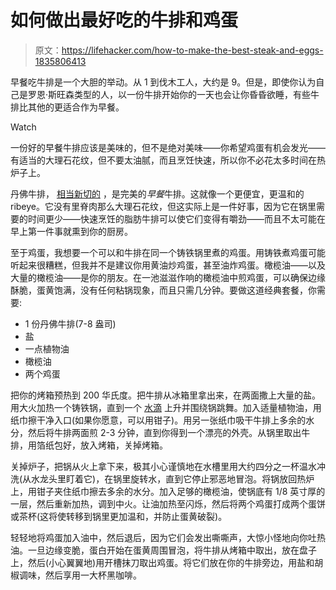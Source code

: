# 如何做出最好吃的牛排和鸡蛋

> 原文：<https://lifehacker.com/how-to-make-the-best-steak-and-eggs-1835806413>

早餐吃牛排是一个大胆的举动。从 1 到伐木工人，大约是 9。但是，即使你认为自己是罗恩·斯旺森类型的人，以一份牛排开始你的一天也会让你昏昏欲睡，有些牛排比其他的更适合作为早餐。

Watch

一份好的早餐牛排应该是美味的，但不是绝对美味——你希望鸡蛋有机会发光——有适当的大理石花纹，但不要太油腻，而且烹饪快速，所以你不必花太多时间在热炉子上。

丹佛牛排， [相当新切的](https://lifehacker.com/two-surprisingly-cheap-cuts-of-steak-and-exactly-how-yo-1796816266) ，是完美的*早餐*牛排。这就像一个更便宜，更温和的 ribeye。它没有里脊肉那么大理石花纹，但这实际上是一件好事，因为它在锅里需要的时间更少——快速烹饪的脂肪牛排可以使它们变得有嚼劲——而且不太可能在早上第一件事就熏到你的厨房。

至于鸡蛋，我想要一个可以和牛排在同一个铸铁锅里煮的鸡蛋。用铸铁煮鸡蛋可能听起来很糟糕，但我并不是建议你用黄油炒鸡蛋，甚至油炸鸡蛋。橄榄油——以及大量的橄榄油——是你的朋友。在一池滋滋作响的橄榄油中煎鸡蛋，可以确保边缘酥脆，蛋黄饱满，没有任何粘锅现象，而且只需几分钟。要做这道经典套餐，你需要:

*   1 份丹佛牛排(7-8 盎司)
*   盐
*   一点植物油
*   橄榄油
*   两个鸡蛋

把你的烤箱预热到 200 华氏度。把牛排从冰箱里拿出来，在两面撒上大量的盐。用大火加热一个铸铁锅，直到一个 [水滴](https://skillet.lifehacker.com/how-to-tell-if-your-stainless-steel-pan-is-hot-enough-w-1835458729) 上升并围绕锅跳舞。加入适量植物油，用纸巾擦干净入口(如果你愿意，可以用钳子)。用另一张纸巾吸干牛排上多余的水分，然后将牛排两面煎 2-3 分钟，直到你得到一个漂亮的外壳。从锅里取出牛排，用箔纸包好，放入烤箱，关掉烤箱。

关掉炉子，把锅从火上拿下来，极其小心谨慎地在水槽里用大约四分之一杯温水冲洗(从水龙头里盯着它)，在锅里旋转水，直到它停止邪恶地冒泡。将锅放回热炉上，用钳子夹住纸巾擦去多余的水分。加入足够的橄榄油，使锅底有 1/8 英寸厚的一层，然后重新加热，调到中火。让油加热至闪烁，然后将两个鸡蛋打成两个蛋饼或茶杯(这将使转移到锅里更加温和，并防止蛋黄破裂)。

轻轻地将鸡蛋加入油中，然后退后，因为它们会发出嘶嘶声，大惊小怪地向你吐热油。一旦边缘变脆，蛋白开始在蛋黄周围冒泡，将牛排从烤箱中取出，放在盘子上，然后(小心翼翼地)用开槽抹刀取出鸡蛋。将它们放在你的牛排旁边，用盐和胡椒调味，然后享用一大杯黑咖啡。